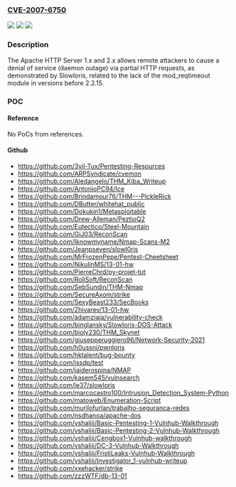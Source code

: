 ### [CVE-2007-6750](https://cve.mitre.org/cgi-bin/cvename.cgi?name=CVE-2007-6750)
![](https://img.shields.io/static/v1?label=Product&message=n%2Fa&color=blue)
![](https://img.shields.io/static/v1?label=Version&message=n%2Fa&color=blue)
![](https://img.shields.io/static/v1?label=Vulnerability&message=n%2Fa&color=brighgreen)

### Description

The Apache HTTP Server 1.x and 2.x allows remote attackers to cause a denial of service (daemon outage) via partial HTTP requests, as demonstrated by Slowloris, related to the lack of the mod_reqtimeout module in versions before 2.2.15.

### POC

#### Reference
No PoCs from references.

#### Github
- https://github.com/3vil-Tux/Pentesting-Resources
- https://github.com/ARPSyndicate/cvemon
- https://github.com/Aledangelo/THM_Kiba_Writeup
- https://github.com/AntonioPC94/Ice
- https://github.com/Brindamour76/THM---PickleRick
- https://github.com/DButter/whitehat_public
- https://github.com/Dokukin1/Metasploitable
- https://github.com/Drew-Alleman/PeztioQ2
- https://github.com/Eutectico/Steel-Mountain
- https://github.com/GiJ03/ReconScan
- https://github.com/Iknowmyname/Nmap-Scans-M2
- https://github.com/Jeanpseven/slowl0ris
- https://github.com/MrFrozenPepe/Pentest-Cheetsheet
- https://github.com/NikulinMS/13-01-hw
- https://github.com/PierreChrd/py-projet-tut
- https://github.com/RoliSoft/ReconScan
- https://github.com/SebSundin/THM-Nmap
- https://github.com/SecureAxom/strike
- https://github.com/SexyBeast233/SecBooks
- https://github.com/Zhivarev/13-01-hw
- https://github.com/adamziaja/vulnerability-check
- https://github.com/binglansky/Slowloris-DOS-Attack
- https://github.com/bioly230/THM_Skynet
- https://github.com/giusepperuggiero96/Network-Security-2021
- https://github.com/h0ussni/pwnloris
- https://github.com/hktalent/bug-bounty
- https://github.com/issdp/test
- https://github.com/jaiderospina/NMAP
- https://github.com/kasem545/vulnsearch
- https://github.com/le37/slowloris
- https://github.com/marcocastro100/Intrusion_Detection_System-Python
- https://github.com/matoweb/Enumeration-Script
- https://github.com/murilofurlan/trabalho-seguranca-redes
- https://github.com/nsdhanoa/apache-dos
- https://github.com/vshaliii/Basic-Pentesting-1-Vulnhub-Walkthrough
- https://github.com/vshaliii/Basic-Pentesting-2-Vulnhub-Walkthrough
- https://github.com/vshaliii/Cengbox1-Vulnhub-walkthrough
- https://github.com/vshaliii/DC-3-Vulnhub-Walkthrough
- https://github.com/vshaliii/FristiLeaks-Vulnhub-Walkthrough
- https://github.com/vshaliii/Investigator_1-vulnhub-writeup
- https://github.com/xxehacker/strike
- https://github.com/zzzWTF/db-13-01

